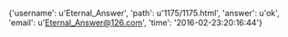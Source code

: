 {'username': u'Eternal_Answer', 'path': u'1175/1175.html', 'answer': u'ok', 'email': u'Eternal_Answer@126.com', 'time': '2016-02-23:20:16:44'}